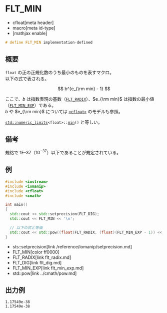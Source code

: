 # FLT_MIN
* cfloat[meta header]
* macro[meta id-type]
* [mathjax enable]

```cpp
# define FLT_MIN implementation-defined
```

## 概要
`float` の正の正規化数のうち最小のものを表すマクロ。  
以下の式で表される。

$$
b^{e_{\rm min} - 1}
$$

ここで、$b$ は指数表現の基数（[`FLT_RADIX`](flt_radix.md)）、$e_{\rm min}$ は指数の最小値（[`FLT_MIN_EXP`](flt_min_exp.md)）である。  
$b$ や $e_{\rm min}$ については [`<cfloat>`](../cfloat.md) のモデルも参照。

[`std::numeric_limits`](/reference/limits/numeric_limits.md)`<float>::`[`min`](/reference/limits/numeric_limits/min.md)`()` と等しい。


## 備考
規格で 1E-37（$10^{-37}$）以下であることが規定されている。


## 例
```cpp example
#include <iostream>
#include <iomanip>
#include <cfloat>
#include <cmath>

int main()
{
  std::cout << std::setprecision(FLT_DIG);
  std::cout << FLT_MIN << '\n';

  // 以下の式と等価
  std::cout << std::pow((float)FLT_RADIX, (float)(FLT_MIN_EXP - 1)) << '\n';
}
```
* sts::setprecision[link /reference/iomanip/setprecision.md]
* FLT_MIN[color ff0000]
* FLT_RADIX[link flt_radix.md]
* FLT_DIG[link flt_dig.md]
* FLT_MIN_EXP[link flt_min_exp.md]
* std::pow[link ../cmath/pow.md]

## 出力例
```
1.17549e-38
1.17549e-38
```
